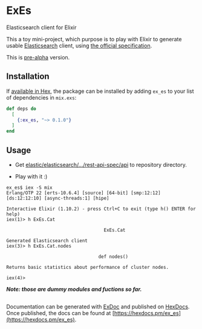 # ExEs
Elasticsearch client for Elixir

This a toy mini-project, which purpose is to play with Elixir to generate usable [Elasticsearch](https://github.com/elastic/elasticsearch) client, using [the official specification](https://github.com/elastic/elasticsearch/tree/master/rest-api-spec).

This is [pre-alpha](https://en.wikipedia.org/wiki/Software_release_life_cycle#Pre-alpha) version.

## Installation

If [available in Hex](https://hex.pm/docs/publish), the package can be installed
by adding `ex_es` to your list of dependencies in `mix.exs`:

```elixir
def deps do
  [
    {:ex_es, "~> 0.1.0"}
  ]
end
```

## Usage

* Get [elastic/elasticsearch/.../rest-api-spec/api](https://github.com/elastic/elasticsearch/tree/master/rest-api-spec/src/main/resources/rest-api-spec/api) to repository directory.

* Play with it :) 

```
ex_es$ iex -S mix
Erlang/OTP 22 [erts-10.6.4] [source] [64-bit] [smp:12:12] [ds:12:12:10] [async-threads:1] [hipe]

Interactive Elixir (1.10.2) - press Ctrl+C to exit (type h() ENTER for help)
iex(1)> h ExEs.Cat        

                                    ExEs.Cat                                    

Generated Elasticsearch client
iex(3)> h ExEs.Cat.nodes

                                  def nodes()                                   

Returns basic statistics about performance of cluster nodes.

iex(4)> 
```

***Note: those are dummy modules and fuctions so far.***

##

Documentation can be generated with [ExDoc](https://github.com/elixir-lang/ex_doc)
and published on [HexDocs](https://hexdocs.pm). Once published, the docs can
be found at [https://hexdocs.pm/ex_es](https://hexdocs.pm/ex_es).

